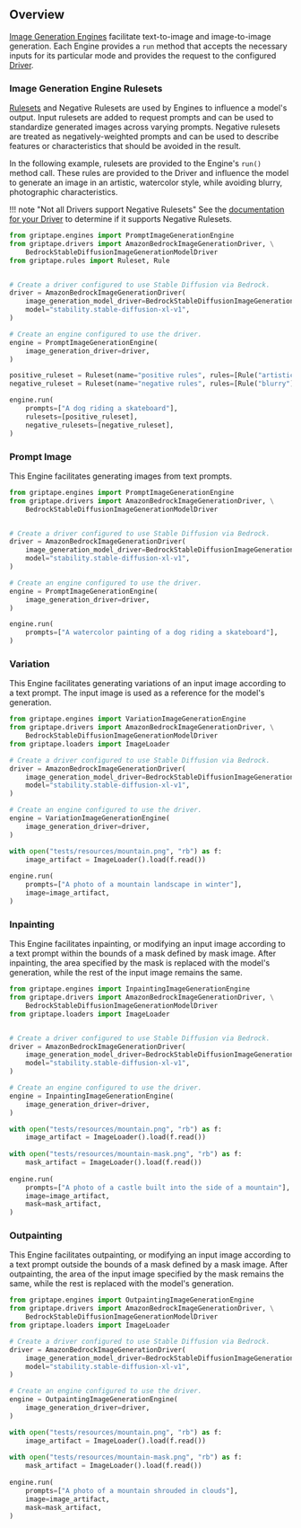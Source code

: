 ## Overview

[Image Generation Engines](../../reference/griptape/engines/image/index.md) facilitate text-to-image and image-to-image generation. Each Engine provides a `run` method that accepts the necessary inputs for its particular mode and provides the request to the configured [Driver](../drivers/image-generation-drivers.md).

### Image Generation Engine Rulesets

[Rulesets](../structures/rulesets.md) and Negative Rulesets are used by Engines to influence a model's output. Input rulesets are added to request prompts and can be used to standardize generated images across varying prompts. Negative rulesets are treated as negatively-weighted prompts and can be used to describe features or characteristics that should be avoided in the result.

In the following example, rulesets are provided to the Engine's `run()` method call. These rules are provided to the Driver and influence the model to generate an image in an artistic, watercolor style, while avoiding blurry, photographic characteristics.

!!! note "Not all Drivers support Negative Rulesets"
    See the [documentation for your Driver](../drivers/image-generation-drivers.md) to determine if it supports Negative Rulesets.

```python
from griptape.engines import PromptImageGenerationEngine
from griptape.drivers import AmazonBedrockImageGenerationDriver, \
    BedrockStableDiffusionImageGenerationModelDriver
from griptape.rules import Ruleset, Rule


# Create a driver configured to use Stable Diffusion via Bedrock.
driver = AmazonBedrockImageGenerationDriver(
    image_generation_model_driver=BedrockStableDiffusionImageGenerationModelDriver(),
    model="stability.stable-diffusion-xl-v1",
)

# Create an engine configured to use the driver.
engine = PromptImageGenerationEngine(
    image_generation_driver=driver,
)

positive_ruleset = Ruleset(name="positive rules", rules=[Rule("artistic"), Rule("watercolor")])
negative_ruleset = Ruleset(name="negative rules", rules=[Rule("blurry"), Rule("photograph")])

engine.run(
    prompts=["A dog riding a skateboard"],
    rulesets=[positive_ruleset],
    negative_rulesets=[negative_ruleset],
)
```

### Prompt Image

This Engine facilitates generating images from text prompts.

```python
from griptape.engines import PromptImageGenerationEngine
from griptape.drivers import AmazonBedrockImageGenerationDriver, \
    BedrockStableDiffusionImageGenerationModelDriver


# Create a driver configured to use Stable Diffusion via Bedrock.
driver = AmazonBedrockImageGenerationDriver(
    image_generation_model_driver=BedrockStableDiffusionImageGenerationModelDriver(),
    model="stability.stable-diffusion-xl-v1",
)

# Create an engine configured to use the driver.
engine = PromptImageGenerationEngine(
    image_generation_driver=driver,
)

engine.run(
    prompts=["A watercolor painting of a dog riding a skateboard"],
)
```

### Variation

This Engine facilitates generating variations of an input image according to a text prompt. The input image is used as a reference for the model's generation.

```python
from griptape.engines import VariationImageGenerationEngine
from griptape.drivers import AmazonBedrockImageGenerationDriver, \
    BedrockStableDiffusionImageGenerationModelDriver
from griptape.loaders import ImageLoader

# Create a driver configured to use Stable Diffusion via Bedrock.
driver = AmazonBedrockImageGenerationDriver(
    image_generation_model_driver=BedrockStableDiffusionImageGenerationModelDriver(),
    model="stability.stable-diffusion-xl-v1",
)

# Create an engine configured to use the driver.
engine = VariationImageGenerationEngine(
    image_generation_driver=driver,
)

with open("tests/resources/mountain.png", "rb") as f:
    image_artifact = ImageLoader().load(f.read())
    
engine.run(
    prompts=["A photo of a mountain landscape in winter"],
    image=image_artifact,
)
```

### Inpainting

This Engine facilitates inpainting, or modifying an input image according to a text prompt within the bounds of a mask defined by mask image. After inpainting, the area specified by the mask is replaced with the model's generation, while the rest of the input image remains the same.

```python
from griptape.engines import InpaintingImageGenerationEngine
from griptape.drivers import AmazonBedrockImageGenerationDriver, \
    BedrockStableDiffusionImageGenerationModelDriver
from griptape.loaders import ImageLoader


# Create a driver configured to use Stable Diffusion via Bedrock.
driver = AmazonBedrockImageGenerationDriver(
    image_generation_model_driver=BedrockStableDiffusionImageGenerationModelDriver(),
    model="stability.stable-diffusion-xl-v1",
)

# Create an engine configured to use the driver.
engine = InpaintingImageGenerationEngine(
    image_generation_driver=driver,
)

with open("tests/resources/mountain.png", "rb") as f:
    image_artifact = ImageLoader().load(f.read())
    
with open("tests/resources/mountain-mask.png", "rb") as f:
    mask_artifact = ImageLoader().load(f.read())
    
engine.run(
    prompts=["A photo of a castle built into the side of a mountain"],
    image=image_artifact,
    mask=mask_artifact,
)
```

### Outpainting

This Engine facilitates outpainting, or modifying an input image according to a text prompt outside the bounds of a mask defined by a mask image. After outpainting, the area of the input image specified by the mask remains the same, while the rest is replaced with the model's generation.

```python
from griptape.engines import OutpaintingImageGenerationEngine
from griptape.drivers import AmazonBedrockImageGenerationDriver, \
    BedrockStableDiffusionImageGenerationModelDriver
from griptape.loaders import ImageLoader

# Create a driver configured to use Stable Diffusion via Bedrock.
driver = AmazonBedrockImageGenerationDriver(
    image_generation_model_driver=BedrockStableDiffusionImageGenerationModelDriver(),
    model="stability.stable-diffusion-xl-v1",
)

# Create an engine configured to use the driver.
engine = OutpaintingImageGenerationEngine(
    image_generation_driver=driver,
)

with open("tests/resources/mountain.png", "rb") as f:
    image_artifact = ImageLoader().load(f.read())
    
with open("tests/resources/mountain-mask.png", "rb") as f:
    mask_artifact = ImageLoader().load(f.read())
    
engine.run(
    prompts=["A photo of a mountain shrouded in clouds"],
    image=image_artifact,
    mask=mask_artifact,
)
```
